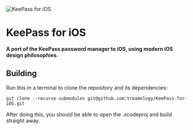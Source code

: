 ![KeePass for iOS](https://user-images.githubusercontent.com/13398095/52188921-68d03800-2803-11e9-9cf6-135e096a69b8.png)

KeePass for iOS
===============

**A port of the KeePass password manager to iOS, using modern iOS design philosophies.**

## Building

Run this in a terminal to clone the repository and its dependencies:

```git clone --recurse-submodules git@github.com:treamology/KeePass-for-iOS.git```

After doing this, you should be able to open the .xcodeproj and build straight away.